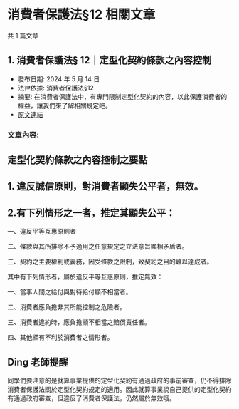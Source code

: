 # 消費者保護法§12 相關文章

共 1 篇文章

## 1. 消費者保護法§ 12｜定型化契約條款之內容控制

- 發布日期: 2024 年 5 月 14 日
- 法律依據: 消費者保護法§12
- 摘要: 在消費者保護法中，有專門限制定型化契約的內容，以此保護消費者的權益，讓我們來了解相關規定吧。
- [原文連結](https://www.jasper-realestate.com/%e6%b6%88%e8%b2%bb%e8%80%85%e4%bf%9d%e8%ad%b7%e6%b3%95-12%e5%ae%9a%e5%9e%8b%e5%8c%96_%e5%a5%91%e7%b4%84_%e6%a2%9d%e6%ac%be%e4%b9%8b%e5%85%a7%e5%ae%b9%e6%8e%a7%e5%88%b6/)

### 文章內容:

## 定型化契約條款之內容控制之要點

## 1. 違反誠信原則，對消費者顯失公平者，無效。

## 2.有下列情形之一者，推定其顯失公平：

一、違反平等互惠原則者

二、條款與其所排除不予適用之任意規定之立法意旨顯相矛盾者。

三、契約之主要權利或義務，因受條款之限制，致契約之目的難以達成者。

其中有下列情形者，屬於違反平等互惠原則，推定無效：

一、當事人間之給付與對待給付顯不相當者。

二、消費者應負擔非其所能控制之危險者。

三、消費者違約時，應負擔顯不相當之賠償責任者。

四、其他顯有不利於消費者之情形者。

## Ding 老師提醒

同學們要注意的是就算事業提供的定型化契約有通過政府的事前審查，仍不得排除消費者保護法關於定型化契約規定的適用。因此就算事業說自己提供的定型化契約有通過政府審查，但違反了消費者保護法，仍然屬於無效哦。